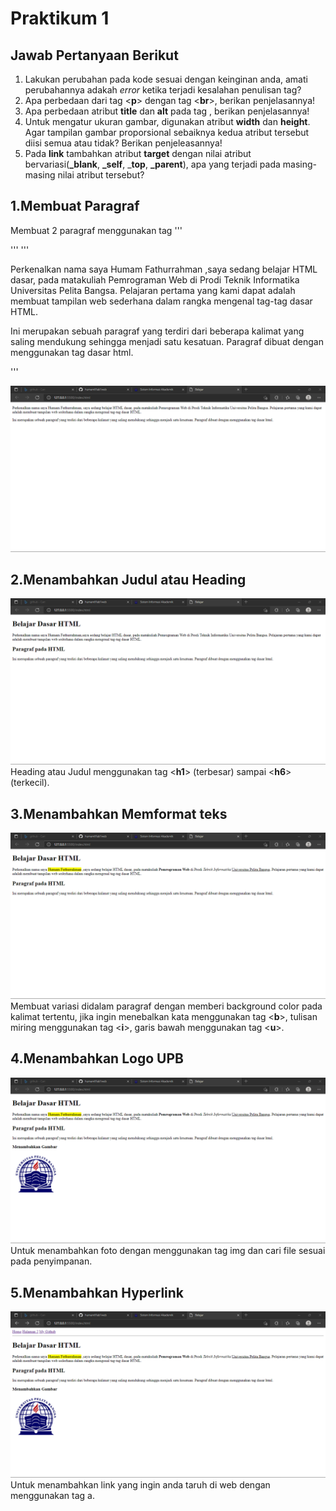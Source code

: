 # Praktikum 1

## Jawab Pertanyaan Berikut
1. Lakukan perubahan pada kode sesuai dengan keinginan anda, amati perubahannya adakah *error* ketika terjadi kesalahan penulisan tag?
2. Apa perbedaan dari tag <**p**> dengan tag <**br**>, berikan penjelasannya!
3. Apa perbedaan atribut **title** dan **alt** pada tag <img>, berikan penjelasannya!
4. Untuk mengatur ukuran gambar, digunakan atribut **width** dan **height**. Agar tampilan gambar proporsional sebaiknya kedua atribut tersebut diisi semua atau tidak? Berikan penjeleasannya!
5. Pada **link** tambahkan atribut **target** dengan nilai atribut bervariasi(**_blank**, **_self**, _**top**, **_parent**), apa yang terjadi pada masing-masing nilai atribut tersebut?

## 1.Membuat Paragraf
Membuat 2 paragraf menggunakan tag ''' <p></p> '''
'''
<!-- Ini adalah paragraf pertama -->
<p>Perkenalkan nama saya Humam Fathurrahman ,saya sedang belajar HTML dasar, pada matakuliah Pemrograman Web di Prodi Teknik Informatika Universitas Pelita Bangsa. Pelajaran pertama yang kami dapat adalah membuat tampilan web sederhana dalam rangka mengenal tag-tag dasar HTML.</p>
<!-- Ini adalah paragraf kedua -->
<p>Ini merupakan sebuah paragraf yang terdiri dari beberapa kalimat yang saling mendukung sehingga menjadi satu kesatuan. Paragraf dibuat dengan menggunakan tag dasar html.</p>'''

![paragraf](SS/paragraf.png) 


## 2.Menambahkan Judul atau Heading
![heading](SS/heading.png)
Heading atau Judul menggunakan tag <**h1**> (terbesar) sampai <**h6**> (terkecil).

## 3.Menambahkan Memformat teks
![format_teks](SS/formatteks.png)
Membuat variasi didalam paragraf dengan memberi background color pada kalimat tertentu, jika ingin menebalkan kata menggunakan tag <**b**>, tulisan miring menggunakan tag <**i**>, garis bawah menggunakan tag <**u**>.

## 4.Menambahkan Logo UPB
![LogoUPB](SS/menambahkanLogoUPB.png)
Untuk menambahkan foto dengan menggunakan tag img dan cari file sesuai pada penyimpanan. 

## 5.Menambahkan Hyperlink
![Hyperlink](SS/hyperlink.png)
Untuk menambahkan link yang ingin anda taruh di web dengan menggunakan tag a. 